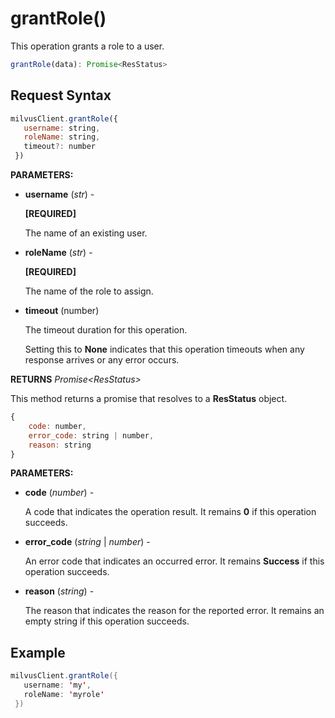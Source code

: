 # grantRole()

This operation grants a role to a user.

```javascript
grantRole(data): Promise<ResStatus>
```

## Request Syntax

```javascript
milvusClient.grantRole({
   username: string,
   roleName: string,
   timeout?: number
 })
```

**PARAMETERS:**

- **username** (*str*) -

    **[REQUIRED]**

    The name of an existing user.

- **roleName** (*str*) -

    **[REQUIRED]**

    The name of the role to assign.

- **timeout** (number)  

    The timeout duration for this operation. 

    Setting this to **None** indicates that this operation timeouts when any response arrives or any error occurs.

**RETURNS** *Promise\<ResStatus>*

This method returns a promise that resolves to a **ResStatus** object.

```javascript
{
    code: number,
    error_code: string | number,
    reason: string
}
```

**PARAMETERS:**

- **code** (*number*) -

    A code that indicates the operation result. It remains **0** if this operation succeeds.

- **error_code** (*string* | *number*) -

    An error code that indicates an occurred error. It remains **Success** if this operation succeeds. 

- **reason** (*string*) - 

    The reason that indicates the reason for the reported error. It remains an empty string if this operation succeeds.

## Example

```java
milvusClient.grantRole({
   username: 'my',
   roleName: 'myrole'
 })
```


